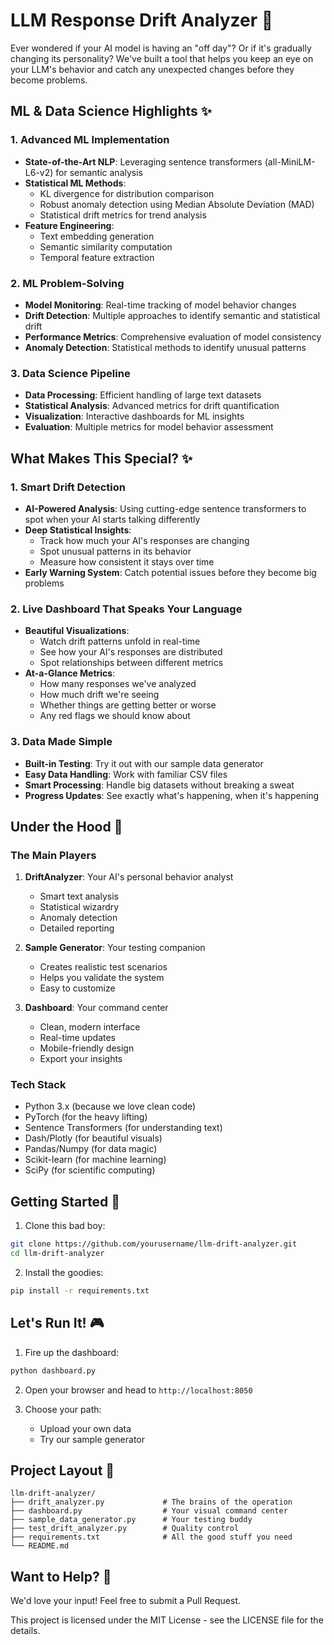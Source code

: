 # LLM Response Drift Analyzer 🚀

Ever wondered if your AI model is having an "off day"? Or if it's gradually changing its personality? We've built a tool that helps you keep an eye on your LLM's behavior and catch any unexpected changes before they become problems.

## ML & Data Science Highlights ✨

### 1. Advanced ML Implementation
- **State-of-the-Art NLP**: Leveraging sentence transformers (all-MiniLM-L6-v2) for semantic analysis
- **Statistical ML Methods**: 
  - KL divergence for distribution comparison
  - Robust anomaly detection using Median Absolute Deviation (MAD)
  - Statistical drift metrics for trend analysis
- **Feature Engineering**: 
  - Text embedding generation
  - Semantic similarity computation
  - Temporal feature extraction

### 2. ML Problem-Solving
- **Model Monitoring**: Real-time tracking of model behavior changes
- **Drift Detection**: Multiple approaches to identify semantic and statistical drift
- **Performance Metrics**: Comprehensive evaluation of model consistency
- **Anomaly Detection**: Statistical methods to identify unusual patterns

### 3. Data Science Pipeline
- **Data Processing**: Efficient handling of large text datasets
- **Statistical Analysis**: Advanced metrics for drift quantification
- **Visualization**: Interactive dashboards for ML insights
- **Evaluation**: Multiple metrics for model behavior assessment

## What Makes This Special? ✨

### 1. Smart Drift Detection
- **AI-Powered Analysis**: Using cutting-edge sentence transformers to spot when your AI starts talking differently
- **Deep Statistical Insights**: 
  - Track how much your AI's responses are changing
  - Spot unusual patterns in its behavior
  - Measure how consistent it stays over time
- **Early Warning System**: Catch potential issues before they become big problems

### 2. Live Dashboard That Speaks Your Language
- **Beautiful Visualizations**:
  - Watch drift patterns unfold in real-time
  - See how your AI's responses are distributed
  - Spot relationships between different metrics
- **At-a-Glance Metrics**:
  - How many responses we've analyzed
  - How much drift we're seeing
  - Whether things are getting better or worse
  - Any red flags we should know about

### 3. Data Made Simple
- **Built-in Testing**: Try it out with our sample data generator
- **Easy Data Handling**: Work with familiar CSV files
- **Smart Processing**: Handle big datasets without breaking a sweat
- **Progress Updates**: See exactly what's happening, when it's happening

## Under the Hood 🔧

### The Main Players

1. **DriftAnalyzer**: Your AI's personal behavior analyst
   - Smart text analysis
   - Statistical wizardry
   - Anomaly detection
   - Detailed reporting

2. **Sample Generator**: Your testing companion
   - Creates realistic test scenarios
   - Helps you validate the system
   - Easy to customize

3. **Dashboard**: Your command center
   - Clean, modern interface
   - Real-time updates
   - Mobile-friendly design
   - Export your insights

### Tech Stack
- Python 3.x (because we love clean code)
- PyTorch (for the heavy lifting)
- Sentence Transformers (for understanding text)
- Dash/Plotly (for beautiful visuals)
- Pandas/Numpy (for data magic)
- Scikit-learn (for machine learning)
- SciPy (for scientific computing)

## Getting Started 🚀

1. Clone this bad boy:
```bash
git clone https://github.com/yourusername/llm-drift-analyzer.git
cd llm-drift-analyzer
```

2. Install the goodies:
```bash
pip install -r requirements.txt
```

## Let's Run It! 🎮

1. Fire up the dashboard:
```bash
python dashboard.py
```

2. Open your browser and head to `http://localhost:8050`

3. Choose your path:
   - Upload your own data
   - Try our sample generator


## Project Layout 📁
```
llm-drift-analyzer/
├── drift_analyzer.py             # The brains of the operation
├── dashboard.py                  # Your visual command center
├── sample_data_generator.py      # Your testing buddy
├── test_drift_analyzer.py        # Quality control
├── requirements.txt              # All the good stuff you need
└── README.md             
```
## Want to Help? 🤝

We'd love your input! Feel free to submit a Pull Request.


This project is licensed under the MIT License - see the LICENSE file for the details. 
